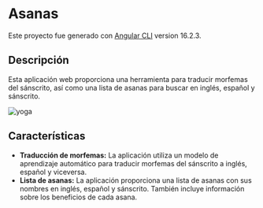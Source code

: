 # Asanas

Este proyecto fue generado con [Angular CLI](https://github.com/angular/angular-cli) version 16.2.3.

## Descripción

Esta aplicación web proporciona una herramienta para traducir morfemas del sánscrito, así como una lista de asanas para buscar en inglés, español y sánscrito.

![yoga](/src/assets/extra/yoga.png/50%-yoga.png)

## Características

* **Traducción de morfemas:** La aplicación utiliza un modelo de aprendizaje automático para traducir morfemas del sánscrito a inglés, español y viceversa.
* **Lista de asanas:** La aplicación proporciona una lista de asanas con sus nombres en inglés, español y sánscrito. También incluye información sobre los beneficios de cada asana.
